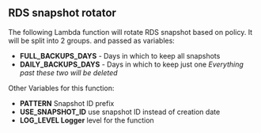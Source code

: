 ## RDS snapshot rotator

The following Lambda function will rotate RDS snapshot based on policy.
It will be split into 2 groups. and passed as variables:

* **FULL_BACKUPS_DAYS** - Days in which to keep all snapshots
* **DAILY_BACKUPS_DAYS** - Days in which to keep just one
_Everything past these two will be deleted_

Other Variables for this function:

* **PATTERN** Snapshot ID prefix
* **USE_SNAPSHOT_ID** use snapshot ID instead of creation date
* **LOG_LEVEL Logger** level for the function
